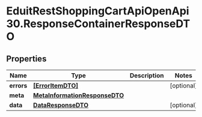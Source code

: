 # EduitRestShoppingCartApiOpenApi30.ResponseContainerResponseDTO

## Properties

Name | Type | Description | Notes
------------ | ------------- | ------------- | -------------
**errors** | [**[ErrorItemDTO]**](ErrorItemDTO.md) |  | [optional] 
**meta** | [**MetaInformationResponseDTO**](MetaInformationResponseDTO.md) |  | 
**data** | [**DataResponseDTO**](DataResponseDTO.md) |  | [optional] 


